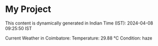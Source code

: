 # My Project

This content is dynamically generated in Indian Time (IST): 2024-04-08 09:25:50 IST


Current Weather in Coimbatore:
Temperature: 29.88 °C
Condition: haze
